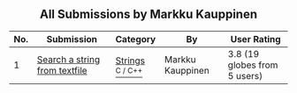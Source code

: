 ﻿<div align="center">

## All Submissions by Markku Kauppinen

</div>

No.  | Submission | Category | By   | User Rating
---- | ---------- | -------- | ---- | -----------
1 | [Search a string from textfile<br />](https://github.com/Planet-Source-Code/markku-kauppinen-search-a-string-from-textfile__3-6070) | [Strings<br /><sup>C / C++</sup>](../ByCategory/strings__3-26.md) | Markku Kauppinen | 3.8 (19 globes from 5 users)

